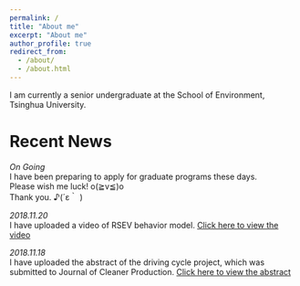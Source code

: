 ```yaml
---
permalink: /
title: "About me"
excerpt: "About me"
author_profile: true
redirect_from: 
  - /about/
  - /about.html
---
```


I am currently a senior undergraduate at the School of Environment, Tsinghua University.

Recent News
======
*On Going*   
I have been preparing to apply for graduate programs these days.    
Please wish me luck! o(≧v≦)o     
Thank you. ♪(´ε｀ )

*2018.11.20*   
I have uploaded a video of RSEV behavior model. [Click here to view the video](https://youtu.be/sCzTQcV4E80)

*2018.11.18*   
I have uploaded the abstract of the driving cycle project, which was submitted to Journal of Cleaner Production. [Click here to view the abstract](../files/paperAbstract3.0.pdf)
